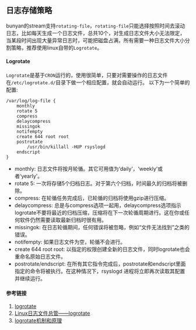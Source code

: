 ## 日志存储策略

bunyan的stream支持`rotating-file`，`rotating-file`只能选择按照时间去滚动日志，比如每天生成一个日志文件，总共10个，对生成日志文件大小无法限定，当某段时间出现大量异常日志时，可能把磁盘占满，所有需要一种日志文件大小分割策略，推荐使用linux自带的`Logrotate`。

#### Logrotate

`Logrotate`是基于`CRON`运行的，使用很简单，只要对需要操作的日志文件在`/etc/logrotate.d/`目录下做一个相应配置，就会自动运行。
以下为一个简单的配置:

    /var/log/log-file {
	    monthly
	    rotate 5
	    compress
	    delaycompress
	    missingok
	    notifempty
	    create 644 root root
	    postrotate
	    	/usr/bin/killall -HUP rsyslogd
	    endscript
    }

- monthly: 日志文件将按月轮循。其它可用值为‘daily’，‘weekly’或者‘yearly’。
- rotate 5: 一次将存储5个归档日志。对于第六个归档，时间最久的归档将被删除。
- compress: 在轮循任务完成后，已轮循的归档将使用gzip进行压缩。
- delaycompress: 总是与compress选项一起用，delaycompress选项指示logrotate不要将最近的归档压缩，压缩将在下一次轮循周期进行。这在你或任何软件仍然需要读取最新归档时很有用。
- missingok: 在日志轮循期间，任何错误将被忽略，例如“文件无法找到”之类的错误。
- notifempty: 如果日志文件为空，轮循不会进行。
- create 644 root root: 以指定的权限创建全新的日志文件，同时logrotate也会重命名原始日志文件。
- postrotate/endscript: 在所有其它指令完成后，postrotate和endscript里面指定的命令将被执行。在这种情况下，rsyslogd 进程将立即再次读取其配置并继续运行。


#### 参考链接
1. [logrotate](http://www.linuxcommand.org/man_pages/logrotate8.html)
2. [Linux日志文件总管——logrotate](https://linux.cn/article-4126-1.html)
3. [logrotate机制和原理](http://www.lightxue.com/how-logrotate-works)
